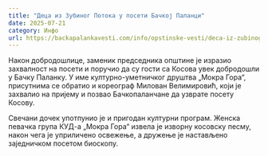 ```yaml
---
title: "Деца из Зубиног Потока у посети Бачкој Паланци"
date: 2025-07-21
category: Инфо
url: https://backapalankavesti.com/info/opstinske-vesti/deca-iz-zubinog-potoka-u-poseti-backoj-palanci/
---
```


Након добродошлице, заменик председника општине је изразио захвалност на посети и поручио да су гости са Косова увек добродошли у Бачку Паланку. У име културно-уметничког друштва „Мокра Гора“, присутнима се обратио и кореограф Милован Велимировић, који је захвалио на пријему и позвао Бачкопаланчане да узврате посету Косову.

Свечани дочек употпунио је и пригодан културни програм. Женска певачка група КУД-а „Мокра Гора“ извела је изворну косовску песму, након чега је уприличено освежење, а дружење је настављено заједничком посетом биоскопу.
